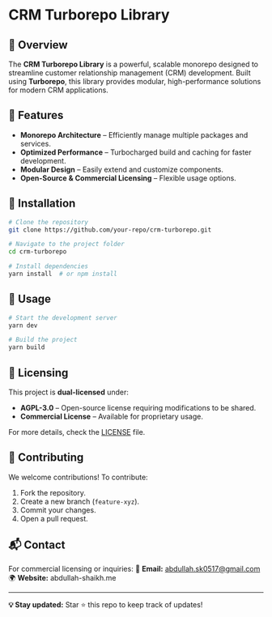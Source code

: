 # CRM Turborepo Library

## 🚀 Overview
The **CRM Turborepo Library** is a powerful, scalable monorepo designed to streamline customer relationship management (CRM) development. Built using **Turborepo**, this library provides modular, high-performance solutions for modern CRM applications.

## 📌 Features
- **Monorepo Architecture** – Efficiently manage multiple packages and services.
- **Optimized Performance** – Turbocharged build and caching for faster development.
- **Modular Design** – Easily extend and customize components.
- **Open-Source & Commercial Licensing** – Flexible usage options.

## 📖 Installation
```sh
# Clone the repository
git clone https://github.com/your-repo/crm-turborepo.git

# Navigate to the project folder
cd crm-turborepo

# Install dependencies
yarn install  # or npm install
```

## 🚀 Usage
```sh
# Start the development server
yarn dev

# Build the project
yarn build
```

## 📜 Licensing
This project is **dual-licensed** under:
- **AGPL-3.0** – Open-source license requiring modifications to be shared.
- **Commercial License** – Available for proprietary usage.

For more details, check the [LICENSE](./LICENSE) file.

## 🤝 Contributing
We welcome contributions! To contribute:
1. Fork the repository.
2. Create a new branch (`feature-xyz`).
3. Commit your changes.
4. Open a pull request.

## 📬 Contact
For commercial licensing or inquiries:
📧 **Email:** abdullah.sk0517@gmail.com
🌍 **Website:** abdullah-shaikh.me

---
**💡 Stay updated:** Star ⭐ this repo to keep track of updates!

